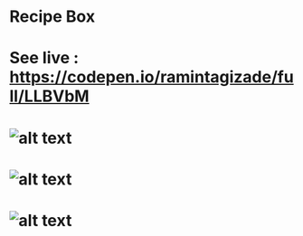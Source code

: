 # Recipe Box

# See live : https://codepen.io/ramintagizade/full/LLBVbM

# ![alt text](https://rawgit.com/ramintagizade/freeCodeCamp/master/Data-Visualisation-Projects/RecipeBox/recipebox.png)

# ![alt text](https://rawgit.com/ramintagizade/freeCodeCamp/master/Data-Visualisation-Projects/RecipeBox/recipeboxadd.png)

# ![alt text](https://rawgit.com/ramintagizade/freeCodeCamp/master/Data-Visualisation-Projects/RecipeBox/recipeboxedit.png)
